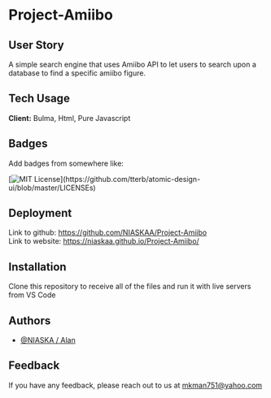 # Project-Amiibo
## User Story
A simple search engine that uses Amiibo API to let users to search upon a database to find a specific amiibo figure.

    
## Tech Usage

**Client:** Bulma, Html, Pure Javascript

  
## Badges

Add badges from somewhere like: 

[![MIT License](https://img.shields.io/apm/l/atomic-design-ui.svg?)](https://github.com/tterb/atomic-design-ui/blob/master/LICENSEs)

  
## Deployment

Link to github: https://github.com/NIASKAA/Project-Amiibo \
Link to website: https://niaskaa.github.io/Project-Amiibo/

## Installation

Clone this repository to receive all of the files and run it with live servers from VS Code

## Authors

- [@NIASKA / Alan](https://github.com/NIASKAA)

  
## Feedback

If you have any feedback, please reach out to us at mkman751@yahoo.com

